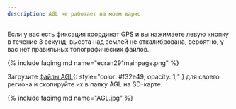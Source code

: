 ```yaml
---
description: AGL не работает на моем варио
---
```


Если у вас есть фиксация координат GPS и вы нажимаете левую кнопку в течение 3 секунд, высота над землей не откалибрована, вероятно, у вас нет правильных топографических файлов.

{% include faqimg.md name="ecran291mainpage.png" %}

Загрузите [файлы AGL](https://vps.skybean.eu/agl/){: style="color:   #f32e49; opacity: 1;" } для своего региона и скопируйте их в папку AGL на SD-карте.

{% include faqimg.md name="AGL.jpg" %}